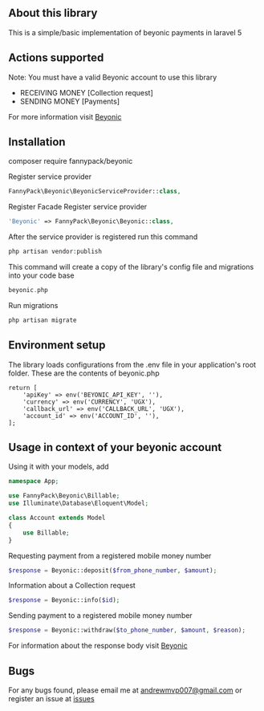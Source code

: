 ## About this library

This is a simple/basic implementation of beyonic payments in laravel 5

## Actions supported
Note: You must have a valid Beyonic account to use this library
- RECEIVING MONEY [Collection request]
- SENDING MONEY [Payments]

For more information visit [Beyonic](https://apidocs.beyonic.com)

## Installation
composer require fannypack/beyonic

Register service provider
```php
FannyPack\Beyonic\BeyonicServiceProvider::class,
```
Register Facade
Register service provider
```php
'Beyonic' => FannyPack\Beyonic\Beyonic::class,
```

After the service provider is registered run this command
```php
php artisan vendor:publish
```
This command will create a copy of the library's config file and migrations into your code base 
```php
beyonic.php
```
Run migrations
```php
php artisan migrate
```
## Environment setup
The library loads configurations from the .env file in your application's root folder. These are the contents of beyonic.php
```
return [
    'apiKey' => env('BEYONIC_API_KEY', ''),
    'currency' => env('CURRENCY', 'UGX'),
    'callback_url' => env('CALLBACK_URL', 'UGX'),
    'account_id' => env('ACCOUNT_ID', ''),
];
```

## Usage in context of your beyonic account
Using it with your models, add 
```php
namespace App;

use FannyPack\Beyonic\Billable;
use Illuminate\Database\Eloquent\Model;

class Account extends Model
{
    use Billable;
}
```

Requesting payment from a registered mobile money number
```php
$response = Beyonic::deposit($from_phone_number, $amount);
```
Information about a Collection request
```php
$response = Beyonic::info($id);
```
Sending payment to a registered mobile money number
```php
$response = Beyonic::withdraw($to_phone_number, $amount, $reason);
```
For information about the response body visit [Beyonic](https://apidocs.beyonic.com)

## Bugs
For any bugs found, please email me at andrewmvp007@gmail.com or register an issue at [issues](https://github.com/mpaannddreew/beyonic-laravel/issues)
